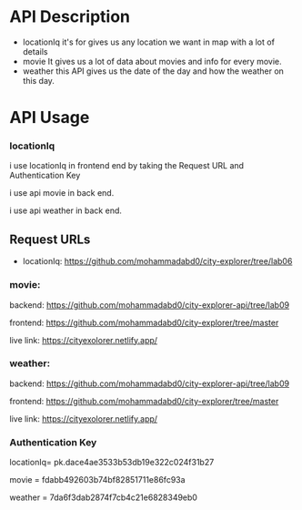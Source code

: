 # API Description

- locationIq
  it's for gives us any location we want in map with a lot of details
- movie
  It gives us a lot of data about movies and info for every movie.
- weather
  this API gives us the date of the day and how the weather on this day.

# API Usage

### locationIq

i use locationIq in frontend end by taking the Request URL and Authentication Key

i use api movie in back end.

i use api weather in back end.

## Request URLs

- locationIq: https://github.com/mohammadabd0/city-explorer/tree/lab06

### movie:

backend: https://github.com/mohammadabd0/city-explorer-api/tree/lab09

frontend: https://github.com/mohammadabd0/city-explorer/tree/master

live link: https://cityexolorer.netlify.app/

### weather:

backend: https://github.com/mohammadabd0/city-explorer-api/tree/lab09

frontend: https://github.com/mohammadabd0/city-explorer/tree/master

live link: https://cityexolorer.netlify.app/

### Authentication Key

locationIq= pk.dace4ae3533b53db19e322c024f31b27

movie = fdabb492603b74bf82851711e86fc93a

weather = 7da6f3dab2874f7cb4c21e6828349eb0
